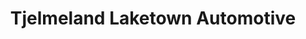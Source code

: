 ---
title: "Tjelmeland Laketown Automotive"
url: /springfield/tjelmeland-laketown-automotive/
shop: car
---